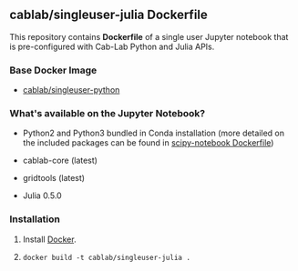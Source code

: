 ## cablab/singleuser-julia Dockerfile


This repository contains **Dockerfile** of a single user Jupyter notebook that is pre-configured with Cab-Lab Python and Julia APIs.


### Base Docker Image

* [cablab/singleuser-python](https://hub.docker.com/r/cablab/singleuser-python/)

### What's available on the Jupyter Notebook?

* Python2 and Python3 bundled in Conda installation (more detailed on the included packages can be found in [scipy-notebook Dockerfile](https://github.com/jupyter/docker-stacks/blob/master/scipy-notebook/Dockerfile))

* cablab-core (latest)

* gridtools (latest)

* Julia 0.5.0


### Installation

1. Install [Docker](https://www.docker.com/).

2. `docker build -t cablab/singleuser-julia .`
